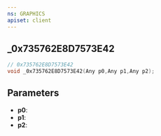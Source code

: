 ```yaml
---
ns: GRAPHICS
apiset: client
---
```

## _0x735762E8D7573E42

```c
// 0x735762E8D7573E42
void _0x735762E8D7573E42(Any p0,Any p1,Any p2);
```


## Parameters
* **p0**:
* **p1**:
* **p2**:
